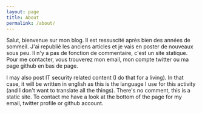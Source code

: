 ```yaml
---
layout: page
title: About
permalink: /about/
---
```

Salut, bienvenue sur mon blog. Il est ressuscité après bien des années de sommeil. J'ai republié les anciens articles et je vais en poster de nouveaux sous peu. Il n'y a pas de fonction de commentaire, c'est un site statique. Pour me contacter, vous trouverez mon email, mon compte twitter ou ma page github en bas de page.

I may also post IT security related content (I do that for a living). In that case, it will be written in english as this is the language I use for this activity (and I don't want to translate all the things). There's no comment, this is a static site. To contact me have a look at the bottom of the page for my email, twitter profile or github account.
